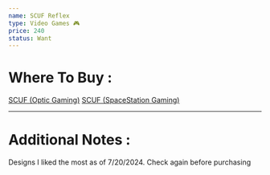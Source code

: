 ```yaml
---
name: SCUF Reflex
type: Video Games 🎮
price: 240
status: Want
---
```

# Where To Buy :

[SCUF (Optic Gaming)](https://scufgaming.com/playstation5-scuf-reflex-opticgaming)
[SCUF (SpaceStation Gaming)](https://scufgaming.com/spacestation)

---
# Additional Notes :

Designs I liked the most as of 7/20/2024. Check again before purchasing